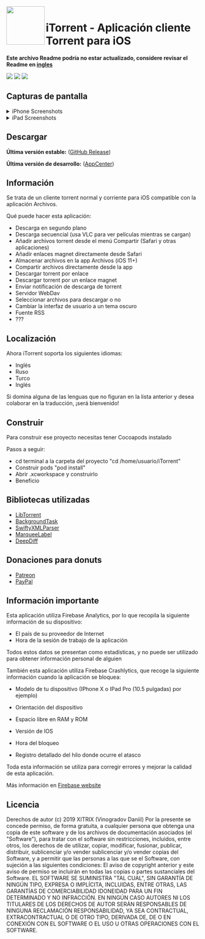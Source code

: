 <img align="left" width="100" height="100" src="https://user-images.githubusercontent.com/9553519/80646366-3d271680-8a75-11ea-8b60-9c5edd4ffd60.png">

# iTorrent - Aplicación cliente Torrent para iOS
**Este archivo Readme podría no estar actualizado, considere revisar el Readme en [**ingles**](README.md)**

![](https://img.shields.io/badge/iOS-9.3+-blue.svg)
![](https://app.bitrise.io/app/26ce0756a727335c/status.svg?token=BLhjBICoPvmOtO1nzIVMYQ&branch=master)
[![](https://build.appcenter.ms/v0.1/apps/a9efbde4-560e-438a-a178-b17563f9c2da/branches/Dev/badge)](https://install.appcenter.ms/users/x1trix/apps/itorrent/distribution_groups/public)

## Capturas de pantalla
<details>
<summary>iPhone Screenshots</summary>
  
![iPhone screenshots](https://user-images.githubusercontent.com/9553519/80644526-7316cb80-8a72-11ea-95b5-e63531d81f35.png)

</details>
<details>
<summary>iPad Screenshots</summary>

![iPad screenshots](https://user-images.githubusercontent.com/9553519/80646848-27feb780-8a76-11ea-8c91-f76d25c0b862.png)

</details>

## Descargar

**Última versión estable:** ([GitHub Release](https://github.com/XITRIX/iTorrent/releases/latest))

**Última versión de desarrollo:** ([AppCenter](https://install.appcenter.ms/users/x1trix/apps/itorrent/distribution_groups/public))

## Información

Se trata de un cliente torrent normal y corriente para iOS compatible con la aplicación Archivos.

Qué puede hacer esta aplicación:

- Descarga en segundo plano
- Descarga secuencial (usa VLC para ver películas mientras se cargan)
- Añadir archivos torrent desde el menú Compartir (Safari y otras aplicaciones)
- Añadir enlaces magnet directamente desde Safari
- Almacenar archivos en la app Archivos (iOS 11+)
- Compartir archivos directamente desde la app
- Descargar torrent por enlace
- Descargar torrent por un enlace magnet
- Enviar notificación de descarga de torrent
- Servidor WebDav
- Seleccionar archivos para descargar o no
- Cambiar la interfaz de usuario a un tema oscuro
- Fuente RSS
- ??? 

## Localización

Ahora iTorrent soporta los siguientes idiomas:
- Inglés
- Ruso
- Turco
- Inglés

Si domina alguna de las lenguas que no figuran en la lista anterior y desea colaborar en la traducción, ¡será bienvenido!

## Construir

Para construir ese proyecto necesitas tener Cocoapods instalado

Pasos a seguir:
- cd terminal a la carpeta del proyecto "cd /home/usuario/iTorrent"
- Construir pods "pod install"
- Abrir .xcworkspace y construirlo
- Beneficio

## Bibliotecas utilizadas

- [LibTorrent](https://github.com/arvidn/libtorrent)
- [BackgroundTask](https://github.com/yarodevuci/backgroundTask)
- [SwiftyXMLParser](https://github.com/yahoojapan/SwiftyXMLParser)
- [MarqueeLabel](https://github.com/cbpowell/MarqueeLabel)
- [DeepDiff](https://github.com/onmyway133/DeepDiff)

## Donaciones para donuts

- [Patreon](https://www.patreon.com/xitrix)
- [PayPal](https://paypal.me/xitrix)

## Información importante

Esta aplicación utiliza Firebase Analytics, por lo que recopila la siguiente información de su dispositivo:
- El país de su proveedor de Internet
- Hora de la sesión de trabajo de la aplicación

Todos estos datos se presentan como estadísticas, y no puede ser utilizado para obtener información personal de alguien

También esta aplicación utiliza Firebase Crashlytics, que recoge la siguiente información cuando la aplicación se bloquea:

- Modelo de tu dispositivo (IPhone X o IPad Pro (10.5 pulgadas) por ejemplo)

- Orientación del dispositivo
- Espacio libre en RAM y ROM
- Versión de IOS
- Hora del bloqueo
- Registro detallado del hilo donde ocurre el atasco

Toda esta información se utiliza para corregir errores y mejorar la calidad de esta aplicación.

Más información en [Firebase website](https://firebase.google.com)

## Licencia

Derechos de autor (c) 2019 XITRIX (Vinogradov Daniil)
Por la presente se concede permiso, de forma gratuita, a cualquier persona que obtenga una copia
de este software y de los archivos de documentación asociados (el "Software"), para tratar 
con el software sin restricciones, incluidos, entre otros, los derechos de 
de utilizar, copiar, modificar, fusionar, publicar, distribuir, sublicenciar y/o vender
sublicenciar y/o vender copias del Software, y a permitir que las personas a las que se
el Software, con sujeción a las siguientes condiciones:
El aviso de copyright anterior y este aviso de permiso se incluirán en todas las
copias o partes sustanciales del Software.
EL SOFTWARE SE SUMINISTRA "TAL CUAL", SIN GARANTÍA DE NINGÚN TIPO, EXPRESA O
IMPLÍCITA, INCLUIDAS, ENTRE OTRAS, LAS GARANTÍAS DE COMERCIABILIDAD
IDONEIDAD PARA UN FIN DETERMINADO Y NO INFRACCIÓN. EN NINGÚN CASO
AUTORES NI LOS TITULARES DE LOS DERECHOS DE AUTOR SERÁN RESPONSABLES DE NINGUNA RECLAMACIÓN 
RESPONSABILIDAD, YA SEA CONTRACTUAL, EXTRACONTRACTUAL O DE OTRO TIPO, DERIVADA DE,
DE O EN CONEXIÓN CON EL SOFTWARE O EL USO U OTRAS OPERACIONES CON EL
SOFTWARE.
